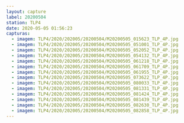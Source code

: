 ```yaml
---
layout: capture
label: 20200504
station: TLP4
date: 2020-05-05 01:56:23
capturas:
  - imagem: TLP4/2020/202005/20200504/M20200505_015623_TLP_4P.jpg
  - imagem: TLP4/2020/202005/20200504/M20200505_051001_TLP_4P.jpg
  - imagem: TLP4/2020/202005/20200504/M20200505_052052_TLP_4P.jpg
  - imagem: TLP4/2020/202005/20200504/M20200505_054132_TLP_4P.jpg
  - imagem: TLP4/2020/202005/20200504/M20200505_061218_TLP_4P.jpg
  - imagem: TLP4/2020/202005/20200504/M20200505_061709_TLP_4P.jpg
  - imagem: TLP4/2020/202005/20200504/M20200505_061955_TLP_4P.jpg
  - imagem: TLP4/2020/202005/20200504/M20200505_073622_TLP_4P.jpg
  - imagem: TLP4/2020/202005/20200504/M20200505_080033_TLP_4P.jpg
  - imagem: TLP4/2020/202005/20200504/M20200505_081331_TLP_4P.jpg
  - imagem: TLP4/2020/202005/20200504/M20200505_081424_TLP_4P.jpg
  - imagem: TLP4/2020/202005/20200504/M20200505_081439_TLP_4P.jpg
  - imagem: TLP4/2020/202005/20200504/M20200505_082630_TLP_4P.jpg
  - imagem: TLP4/2020/202005/20200504/M20200505_082858_TLP_4P.jpg
---
```

